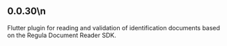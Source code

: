 ## 0.0.30\n
Flutter plugin for reading and validation of identification documents based on the Regula Document Reader SDK.